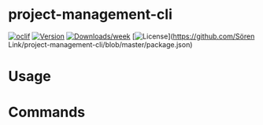 project-management-cli
======================



[![oclif](https://img.shields.io/badge/cli-oclif-brightgreen.svg)](https://oclif.io)
[![Version](https://img.shields.io/npm/v/project-management-cli.svg)](https://npmjs.org/package/project-management-cli)
[![Downloads/week](https://img.shields.io/npm/dw/project-management-cli.svg)](https://npmjs.org/package/project-management-cli)
[![License](https://img.shields.io/npm/l/project-management-cli.svg)](https://github.com/Sören Link/project-management-cli/blob/master/package.json)

<!-- toc -->
# Usage
<!-- usage -->
# Commands
<!-- commands -->

